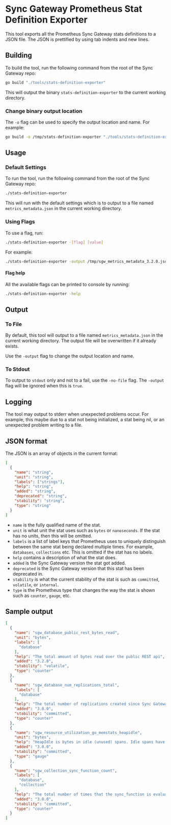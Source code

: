 # Sync Gateway Prometheus Stat Definition Exporter
This tool exports all the Prometheus Sync Gateway stats definitions to a JSON file. The JSON is prettified by using tab indents and new lines.

## Building
To build the tool, run the following command from the root of the Sync Gateway repo:
```bash
go build "./tools/stats-definition-exporter"
```
This will output the binary `stats-definition-exporter` to the current working directory.

### Change binary output location
The `-o` flag can be used to specify the output location and name. For example:
```bash
go build -o /tmp/stats-definition-exporter "./tools/stats-definition-exporter"
```

## Usage
### Default Settings
To run the tool, run the following command from the root of the Sync Gateway repo:
```bash
./stats-definition-exporter
```
This will run with the default settings which is to output to a file named `metrics_metadata.json` in the current working directory.

### Using Flags
To use a flag, run:
```bash
./stats-definition-exporter -[flag] [value]
```

For example:
```bash
./stats-definition-exporter -output /tmp/sgw_metrics_metadata_3.2.0.json
```
#### Flag help
All the available flags can be printed to console by running:
```bash
./stats-definition-exporter -help
```

## Output
### To File
By default, this tool will output to a file named `metrics_metadata.json` in the current working directory. The output file will be overwritten if it already exists.

Use the `-output` flag to change the output location and name.

### To Stdout
To output to `stdout` only and not to a fail, use the `-no-file` flag. The `-output` flag will be ignored when this is `true`.

## Logging
The tool may output to stderr when unexpected problems occur. For example, this maybe due to a stat not being initialized, a stat being nil, or an unexpected problem writing to a file.

## JSON format
The JSON is an array of objects in the current format:
```json
[
  {
    "name": "string",
    "unit": "string",
    "labels": ["strings"],
    "help": "string",
    "added": "string",
    "deprecated": "string",
    "stability": "string",
    "type": "string"
  }
]
```

- `name` is the fully qualified name of the stat.
- `unit` is what unit the stat uses such as `bytes` or `nanoseconds`. If the stat has no units, then this will be omitted.
- `labels` is a list of label keys that Prometheus uses to uniquely distinguish between the same stat being declared multiple times. For example, `databases`, `collections` etc. This is omitted if the stat has no labels.
- `help` contains a description of what the stat does.
- `added` is the Sync Gateway version the stat got added.
- `deprecated` is the Sync Gateway version that this stat has been deprecated in.
- `stability` is what the current stability of the stat is such as `committed`, `volatile`, or `internal`.
- `type` is the Prometheus type that changes the way the stat is shown such as `counter`, `gauge`, etc.

## Sample output
```json
[
  {
    "name": "sgw_database_public_rest_bytes_read",
    "unit": "bytes",
    "labels": [
      "database"
    ],
    "help": "The total amount of bytes read over the public REST api",
    "added": "3.2.0",
    "stability": "volatile",
    "type": "counter"
  },
  {
    "name": "sgw_database_num_replications_total",
    "labels": [
      "database"
    ],
    "help": "The total number of replications created since Sync Gateway node startup.",
    "added": "3.0.0",
    "stability": "committed",
    "type": "counter"
  },
  {
    "name": "sgw_resource_utilization_go_memstats_heapidle",
    "unit": "bytes",
    "help": "HeapIdle is bytes in idle (unused) spans. Idle spans have no objects in them. These spans could be (and may already have been) returned to the OS, or they can be reused for heap allocations, or they can be reused as stack memory. HeapIdle minus HeapReleased estimates the amount of memory that could be returned to the OS, but is being retained by the runtime so it can grow the heap without requesting more memory from the OS. If this difference is significantly larger than the heap size, it indicates there was a recent transient spike in live heap size.",
    "added": "3.0.0",
    "stability": "committed",
    "type": "gauge"
  },
  {
    "name": "sgw_collection_sync_function_count",
    "labels": [
      "database",
      "collection"
    ],
    "help": "The total number of times that the sync_function is evaluated for this collection.",
    "added": "3.0.0",
    "stability": "committed",
    "type": "counter"
  }
]
```